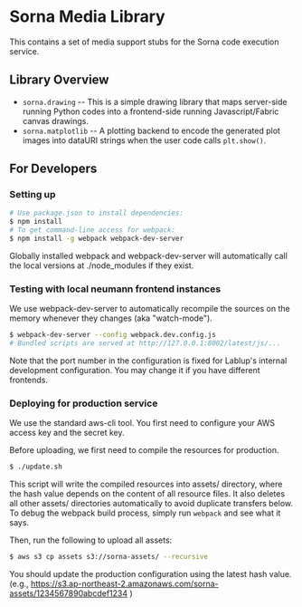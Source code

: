 # Sorna Media Library

This contains a set of media support stubs for the Sorna code execution service.


## Library Overview

 * `sorna.drawing`
   -- This is a simple drawing library that maps server-side running Python
   codes into a frontend-side running Javascript/Fabric canvas drawings.
 * `sorna.matplotlib`
   -- A plotting backend to encode the generated plot images into dataURI
   strings when the user code calls `plt.show()`.


## For Developers

### Setting up

```sh
# Use package.json to install dependencies:
$ npm install
# To get command-line access for webpack:
$ npm install -g webpack webpack-dev-server
```

Globally installed webpack and webpack-dev-server will automatically call
the local versions at ./node_modules if they exist.

### Testing with local neumann frontend instances

We use webpack-dev-server to automatically recompile the sources on the memory
whenever they changes (aka "watch-mode").

```sh
$ webpack-dev-server --config webpack.dev.config.js
# Bundled scripts are served at http://127.0.0.1:8002/latest/js/...
```

Note that the port number in the configuration is fixed for Lablup's internal
development configuration.  You may change it if you have different frontends.

### Deploying for production service

We use the standard aws-cli tool.  You first need to configure your AWS access
key and the secret key.

Before uploading, we first need to compile the resources for production.

```sh
$ ./update.sh
```

This script will write the compiled resources into assets/<hash> directory,
where the hash value depends on the content of all resource files.
It also deletes all other assets/<old-hash> directories automatically to avoid
duplicate transfers below.
To debug the webpack build process, simply run `webpack` and see what it says.

Then, run the following to upload all assets:
```sh
$ aws s3 cp assets s3://sorna-assets/ --recursive
```

You should update the production configuration using the latest hash value.
(e.g., https://s3.ap-northeast-2.amazonaws.com/sorna-assets/1234567890abcdef1234 )

